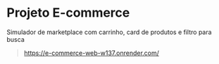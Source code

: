 # Projeto E-commerce

Simulador de marketplace com carrinho, card de produtos e filtro para busca
> https://e-commerce-web-w137.onrender.com/
